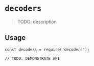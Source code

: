 # `decoders`

> TODO: description

## Usage

```
const decoders = require('decoders');

// TODO: DEMONSTRATE API
```
